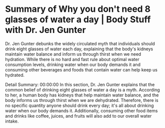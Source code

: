 # Summary of Why you don't need 8 glasses of water a day | Body Stuff with Dr. Jen Gunter

Dr. Jen Gunter debunks the widely circulated myth that individuals should drink eight glasses of water each day, explaining that the body's kidneys maintain water balance and inform us through thirst when we need hydration. While there is no hard and fast rule about optimal water consumption levels, drinking water when our body demands it and consuming other beverages and foods that contain water can help keep us hydrated.

Detail Summary: 
00:00:00
In this section, Dr. Jen Gunter explains that the common belief of drinking eight glasses of water a day is a myth. According to her, a human body has kidneys that help maintain water balance, and the body informs us through thirst when we are dehydrated. Therefore, there is no specific quantity anyone should drink every day; it's all about drinking water when our body demands it. Additionally, consuming other food items and drinks like coffee, juices, and fruits will also add to our overall water intake.

